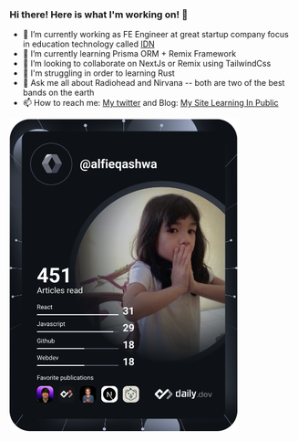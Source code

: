 ### Hi there! Here is what I'm working on! 👋

- 🔭 I’m currently working as FE Engineer at great startup company focus in education technology called [IDN](https://www.infradigital.io/)
- 🌱 I’m currently learning Prisma ORM + Remix Framework
- 👯 I’m looking to collaborate on NextJs or Remix using TailwindCss
- 🦀 I'm struggling in order to learning Rust
- 💬 Ask me all about Radiohead and Nirvana -- both are two of the best bands on the earth
- 📫 How to reach me: [My twitter](https://twitter.com/alfieqashwa) and Blog: [My Site Learning In Public](https://www.alfieqashwa.me)


<a href="https://app.daily.dev/alfieqashwa"><img src="https://github.com/alfieqashwa/alfieqashwa/blob/master/devcard.svg" width="400" alt="Alfie Qashwa's Dev Card"/></a>
